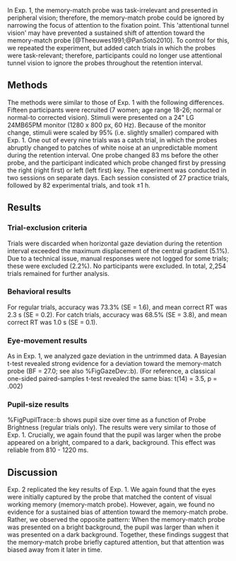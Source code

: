 In Exp. 1, the memory-match probe was task-irrelevant and presented in peripheral vision; therefore, the memory-match probe could be ignored by narrowing the focus of attention to the fixation point. This 'attentional tunnel vision' may have prevented a sustained shift of attention toward the memory-match probe [@Theeuwes1991;@PanSoto2010]. To control for this, we repeated the experiment, but added catch trials in which the probes were task-relevant; therefore, participants could no longer use attentional tunnel vision to ignore the probes throughout the retention interval.

## Methods

The methods were similar to those of Exp. 1 with the following differences. Fifteen participants were recruited (7 women; age range 18-26; normal or normal-to corrected vision). Stimuli were presented on a 24" LG 24MB65PM monitor (1280 x 800 px, 60 Hz). Because of the monitor change, stimuli were scaled by 95% (i.e. slightly smaller) compared with Exp. 1. One out of every nine trials was a catch trial, in which the probes abruptly changed to patches of white noise at an unpredictable moment during the retention interval. One probe changed 83 ms before the other probe, and the participant indicated which probe changed first by pressing the right (right first) or left (left first) key. The experiment was conducted in two sessions on separate days. Each session consisted of 27 practice trials, followed by 82 experimental trials, and took ±1 h.

## Results

### Trial-exclusion criteria

Trials were discarded when horizontal gaze deviation during the retention interval exceeded the maximum displacement of the central gradient (5.1%). Due to a technical issue, manual responses were not logged for some trials; these were excluded (2.2%). No participants were excluded. In total, 2,254 trials remained for further analysis.

### Behavioral results

For regular trials, accuracy was 73.3% (SE = 1.6), and mean correct RT was 2.3 s (SE = 0.2). For catch trials, accuracy was 68.5% (SE = 3.8), and mean correct RT was 1.0 s (SE = 0.1).

### Eye-movement results

As in Exp. 1, we analyzed gaze deviation in the untrimmed data. A Bayesian t-test revealed strong evidence for a deviation toward the memory-match probe (BF = 27.0; see also %FigGazeDev::b). (For reference, a classical one-sided paired-samples t-test revealed the same bias: t(14) = 3.5, p = .002)

### Pupil-size results

%FigPupilTrace::b shows pupil size over time as a function of Probe Brightness (regular trials only). The results were very similar to those of Exp. 1. Crucially, we again found that the pupil was larger when the probe appeared on a bright, compared to a dark, background. This effect was reliable from 810 - 1220 ms.

## Discussion

Exp. 2 replicated the key results of Exp. 1. We again found that the eyes were initially captured by the probe that matched the content of visual working memory (memory-match probe). However, again, we found no evidence for a sustained bias of attention toward the memory-match probe. Rather, we observed the opposite pattern: When the memory-match probe was presented on a bright background, the pupil was larger than when it was presented on a dark background. Together, these findings suggest that the memory-match probe briefly captured attention, but that attention was biased away from it later in time.
